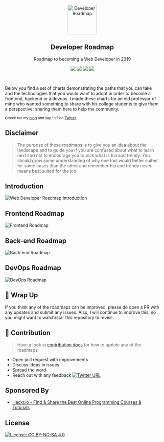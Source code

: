 <p align="center">
  <a href="http://github.com/kamranahmedse/developer-roadmap">
    <img src="https://i.imgur.com/Uid1O3A.png" alt="Developer Roadmap" width="96" height="96">
  </a>
  <h2 align="center">Developer Roadmap</h2>
  <p align="center">Roadmap to becoming a Web Developer in 2019</p>
  <p align="center">
    <a href="https://github.com/kamranahmedse/developer-roadmap#-introduction"><img src="https://img.shields.io/badge/Roadmap-2019-yellowgreen.svg"/></a>
          <a href="https://github.com/kamranahmedse/developer-roadmap/releases"><img src="https://img.shields.io/badge/Roadmaps-Past-yellow.svg"/></a>
      <a href="https://twitter.com/home?status=Developer%20Roadmap%20by%20%40kamranahmedse%20http%3A//github.com/kamranahmedse/developer-roadmap"><img src="https://img.shields.io/badge/twitter-tweet-blue.svg"/></a>
<a href="https://twitter.com/kamranahmedse"><img src="https://img.shields.io/badge/feedback-@kamranahmedse-blue.svg" /></a>
  </p>
  <br>
</p>

Below you find a set of charts demonstrating the paths that you can take and the technologies that you would want to adopt in order to become a frontend, backend or a devops. I made these charts for an old professor of mine who wanted something to share with his college students to give them a perspective; sharing them here to help the community.

<sub>Check out my [blog](http://kamranahmed.info) and say "hi" on [Twitter](https://twitter.com/kamranahmedse).</sub>

## Disclaimer
> The purpose of these roadmaps is to give you an idea about the landscape and to guide you if you are confused about what to learn next and not to encourage you to pick what is hip and trendy. You should grow some understanding of why one tool would better suited for some cases than the other and remember hip and trendy never means best suited for the job

## Introduction

![Web Developer Roadmap Introduction](./images/intro.png)

## Frontend Roadmap

![Frontend Roadmap](./images/frontend.png)

## Back-end Roadmap

![Back-end Roadmap](./images/backend.png)

## DevOps Roadmap

![DevOps Roadmap](./images/devops.png)

## 🚦 Wrap Up

If you think any of the roadmaps can be improved, please do open a PR with any updates and submit any issues. Also, I will continue to improve this, so you might want to watch/star this repository to revisit.

## 🙌 Contribution

> Have a look at [contribution docs](./contributing.md) for how to update any of the roadmaps

- Open pull request with improvements
- Discuss ideas in issues
- Spread the word
- Reach out with any feedback [![Twitter URL](https://img.shields.io/twitter/url/https/twitter.com/kamranahmedse.svg?style=social&label=Follow%20%40kamranahmedse)](https://twitter.com/kamranahmedse)

## Sponsored By

- [Hackr.io - Find & Share the Best Online Programming Courses & Tutorials](https://hackr.io)

## License

[![License: CC BY-NC-SA 4.0](https://img.shields.io/badge/License-CC%20BY--NC--SA%204.0-lightgrey.svg)](https://creativecommons.org/licenses/by-nc-sa/4.0/)
